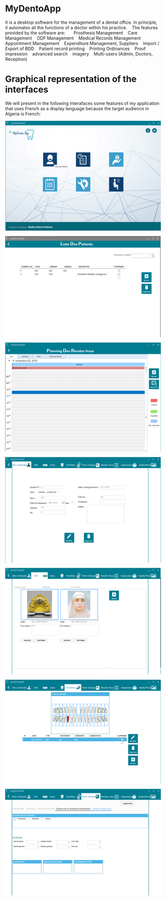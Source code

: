 # MyDentoApp
 
It is a desktop software for the management of a dental office. In principle, it automates all the functions of a doctor within his practice.
   The features provided by the software are:
  
   Prosthesis Management
   Care Management
   ODF Management
   Medical Records Management
   Appointment Management
   Expenditure Management, Suppliers
   Import / Export of BDD
   Patient record printing
   Printing Ordinances
   Proof impression
   advanced search
   imagery
   Multi-users (Admin, Doctors, Reception)
  
 # Graphical representation of the interfaces 
 
We will present in the following interafaces some features of my application that uses French as a display language because the target audience in Algeria is French:

![](Images/1.png)

![](Images/2.png)

![](Images/3.png)

![](Images/4.png)
 
![](Images/5.png)

![](Images/6.png)

![](Images/7.png)
 
